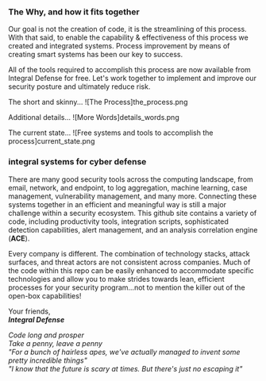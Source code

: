 ### The Why, and how it fits together ###
Our goal is not the creation of code, it is the streamlining of this process. With that said, to enable the capability & effectiveness of this process we created and integrated systems. Process improvement by means of creating smart systems has been our key to success. 

All of the tools required to accomplish this process are now available from Integral Defense for free. Let's work together to implement and improve our security posture and ultimately reduce risk.

The short and skinny...
![The Process]the_process.png

Additional details...
![More Words]details_words.png

The current state...
![Free systems and tools to accomplish the process]current_state.png


### integral systems for cyber defense ###

There are many good security tools across the computing landscape, from email, network, and endpoint, to log aggregation, machine learning, case management, vulnerability management, and many more. Connecting these systems together in an efficient and meaningful way is still a major challenge within a security ecosystem. This github site contains a variety of code, including productivity tools, integration scripts, sophisticated detection capabilities, alert management, and an analysis correlation engine (**ACE**).

Every company is different. The combination of technology stacks, attack surfaces, and threat actors are not consistent across companies. Much of the code within this repo can be easily enhanced to accommodate specific technologies and allow you to make strides towards lean, efficient processes for your security program...not to mention the killer out of the open-box capabilities!

Your friends,<br>
***Integral Defense***

_Code long and prosper_<br>
_Take a penny, leave a penny_<br>
_"For a bunch of hairless apes, we've actually managed to invent some pretty incredible things"_<br>
_"I know that the future is scary at times. But there's just no escaping it"_
